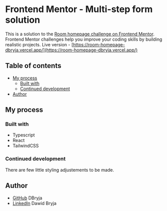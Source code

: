 # Frontend Mentor - Multi-step form solution

This is a solution to the [Room homepage challenge on Frontend Mentor](https://www.frontendmentor.io/challenges/room-homepage-BtdBY_ENq). 
Frontend Mentor challenges help you improve your coding skills by building realistic projects.
Live version - [https://room-homepage-dbryja.vercel.app/](https://room-homepage-dbryja.vercel.app/)

## Table of contents

- [My process](#my-process)
  - [Built with](#built-with)
  - [Continued development](#continued-development)
- [Author](#author)


## My process

### Built with

- Typescript
- React
- TailwindCSS


### Continued development

There are few little styling adjustements to be made.

## Author
- [GitHub](https://github.com/DBryja/) DBryja
- [LinkedIn](https://www.linkedin.com/in/dawid-bryja-898134249/) Dawid Bryja
    
    
